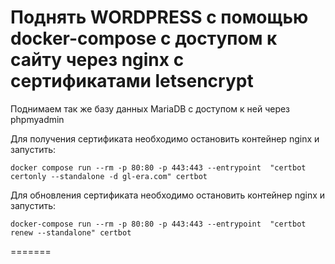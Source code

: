 # Поднять WORDPRESS c помощью docker-compose c доступом к сайту через nginx c сертификатами letsencrypt #

Поднимаем так же базу данных MariaDB с доступом к ней через phpmyadmin

Для получения сертификата необходимо остановить контейнер nginx и запустить:
```
docker compose run --rm -p 80:80 -p 443:443 --entrypoint  "certbot certonly --standalone -d gl-era.com" certbot
```

Для обновления сертификата необходимо остановить контейнер nginx и запустить:
```
docker-compose run --rm -p 80:80 -p 443:443 --entrypoint  "certbot renew --standalone" certbot
```
=======
